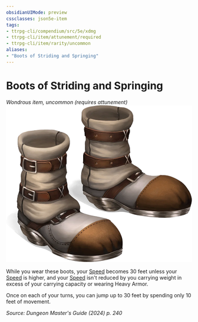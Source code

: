 ```yaml
---
obsidianUIMode: preview
cssclasses: json5e-item
tags:
- ttrpg-cli/compendium/src/5e/xdmg
- ttrpg-cli/item/attunement/required
- ttrpg-cli/item/rarity/uncommon
aliases: 
- "Boots of Striding and Springing"
---
```

# Boots of Striding and Springing
*Wondrous item, uncommon (requires attunement)*  
![](Misc%20Files/CLI/compendium/items/img/boots-of-striding-and-springing.webp#right)


While you wear these boots, your [Speed](Misc%20Files/CLI/rules/variant-rules/speed-xphb.md) becomes 30 feet unless your [Speed](Misc%20Files/CLI/rules/variant-rules/speed-xphb.md) is higher, and your [Speed](Misc%20Files/CLI/rules/variant-rules/speed-xphb.md) isn't reduced by you carrying weight in excess of your carrying capacity or wearing Heavy Armor.

Once on each of your turns, you can jump up to 30 feet by spending only 10 feet of movement.

*Source: Dungeon Master's Guide (2024) p. 240*